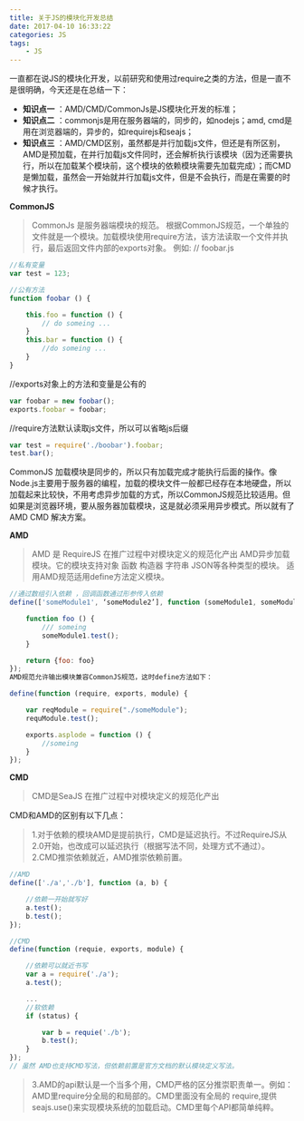```yaml
---
title: 关于JS的模块化开发总结
date: 2017-04-10 16:33:22
categories: JS
tags:
	- JS
---
```


一直都在说JS的模块化开发，以前研究和使用过require之类的方法，但是一直不是很明确，今天还是在总结一下：

- **知识点一** ：AMD/CMD/CommonJs是JS模块化开发的标准；
- **知识点二** ：commonjs是用在服务器端的，同步的，如nodejs；amd, cmd是用在浏览器端的，异步的，如requirejs和seajs；
- **知识点三** ：AMD/CMD区别，虽然都是并行加载js文件，但还是有所区别，AMD是预加载，在并行加载js文件同时，还会解析执行该模块（因为还需要执行，所以在加载某个模块前，这个模块的依赖模块需要先加载完成）；而CMD是懒加载，虽然会一开始就并行加载js文件，但是不会执行，而是在需要的时候才执行。
<!-- more -->
**CommonJS**
> CommonJs 是服务器端模块的规范。
> 根据CommonJS规范，一个单独的文件就是一个模块。加载模块使用require方法，该方法读取一个文件并执行，最后返回文件内部的exports对象。
例如:
// foobar.js
``` javascript
//私有变量
var test = 123;

//公有方法
function foobar () {

    this.foo = function () {
        // do someing ...
    }
    this.bar = function () {
        //do someing ...
    }
}
```
//exports对象上的方法和变量是公有的
``` javascript
var foobar = new foobar();
exports.foobar = foobar;
```
//require方法默认读取js文件，所以可以省略js后缀
``` javascript
var test = require('./boobar').foobar;
test.bar();
```
CommonJS 加载模块是同步的，所以只有加载完成才能执行后面的操作。像Node.js主要用于服务器的编程，加载的模块文件一般都已经存在本地硬盘，所以加载起来比较快，不用考虑异步加载的方式，所以CommonJS规范比较适用。但如果是浏览器环境，要从服务器加载模块，这是就必须采用异步模式。所以就有了 AMD  CMD 解决方案。

**AMD**
> AMD 是 RequireJS 在推广过程中对模块定义的规范化产出
> AMD异步加载模块。它的模块支持对象 函数 构造器 字符串 JSON等各种类型的模块。
> 适用AMD规范适用define方法定义模块。

``` javascript
//通过数组引入依赖 ，回调函数通过形参传入依赖
define(['someModule1', ‘someModule2’], function (someModule1, someModule2) {

    function foo () {
        /// someing
        someModule1.test();
    }

    return {foo: foo}
});
AMD规范允许输出模块兼容CommonJS规范，这时define方法如下：

define(function (require, exports, module) {

    var reqModule = require("./someModule");
    requModule.test();

    exports.asplode = function () {
        //someing
    }
});
```
**CMD**
> CMD是SeaJS 在推广过程中对模块定义的规范化产出

CMD和AMD的区别有以下几点：
> 1.对于依赖的模块AMD是提前执行，CMD是延迟执行。不过RequireJS从2.0开始，也改成可以延迟执行（根据写法不同，处理方式不通过）。
> 2.CMD推崇依赖就近，AMD推崇依赖前置。
``` javascript
//AMD
define(['./a','./b'], function (a, b) {

    //依赖一开始就写好
    a.test();
    b.test();
});

//CMD
define(function (requie, exports, module) {

    //依赖可以就近书写
    var a = require('./a');
    a.test();

    ...
    //软依赖
    if (status) {

        var b = requie('./b');
        b.test();
    }
});
// 虽然 AMD也支持CMD写法，但依赖前置是官方文档的默认模块定义写法。
```
> 3.AMD的api默认是一个当多个用，CMD严格的区分推崇职责单一。例如：AMD里require分全局的和局部的。CMD里面没有全局的 require,提供 seajs.use()来实现模块系统的加载启动。CMD里每个API都简单纯粹。

